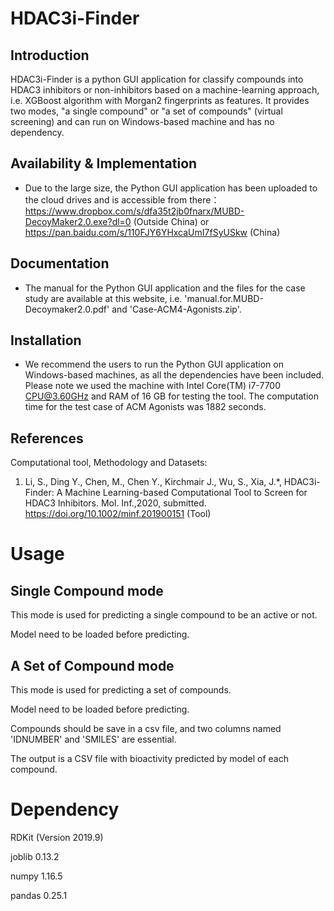 # HDAC3i-Finder

Introduction
-----------------------------------
HDAC3i-Finder is a python GUI application for classify compounds into HDAC3 inhibitors or non-inhibitors based on a machine-learning approach, i.e. XGBoost algorithm with Morgan2 fingerprints as features. It provides two modes, "a single compound" or "a set of compounds" (virtual screening) and can run on Windows-based machine and has no dependency.
  
Availability & Implementation
-----------------------------------

* Due to the large size, the Python GUI application has been uploaded to the cloud drives and is accessible from there：
  https://www.dropbox.com/s/dfa35t2jb0fnarx/MUBD-DecoyMaker2.0.exe?dl=0     (Outside China) or
  https://pan.baidu.com/s/110FJY6YHxcaUmI7fSyUSkw  (China)


Documentation
-----------------------------------

* The manual for the Python GUI application and the files for the case study are available at this website, i.e. 'manual.for.MUBD-Decoymaker2.0.pdf' and 'Case-ACM4-Agonists.zip'.


Installation
-----------------------------------

* We recommend the users to run the Python GUI application on Windows-based machines, as all the dependencies have been included. Please note we used the machine with Intel Core(TM) i7-7700 CPU@3.60GHz and RAM of 16 GB for testing the tool. The computation time for the test case of ACM Agonists was 1882 seconds. 
 


References
-----------------------------------
Computational tool, Methodology and Datasets:
1. Li, S., Ding Y., Chen, M., Chen Y., Kirchmair J., Wu, S., Xia, J.*, HDAC3i-Finder: A Machine Learning-based Computational Tool to Screen for HDAC3 Inhibitors. Mol. Inf.,2020, submitted. 
https://doi.org/10.1002/minf.201900151 (Tool)


# Usage

## Single Compound mode

This mode is used for predicting a single compound  to be an active or not.

Model need to be loaded before predicting.

## A Set of Compound mode

This mode is used for predicting a set of compounds.

Model need to be loaded before predicting.

Compounds should be save in a csv file, and two columns named 'IDNUMBER' and 'SMILES' are essential.

The output is a CSV file with bioactivity predicted by model of each compound. 

# Dependency
RDKit (Version 2019.9)

joblib 0.13.2

numpy 1.16.5

pandas 0.25.1
